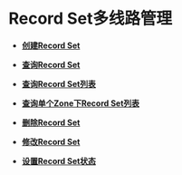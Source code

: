 # Record Set多线路管理<a name="dns_api_65000"></a>

-   **[创建Record Set](创建Record-Set-多线路.md)**  

-   **[查询Record Set](查询Record-Set-多线路.md)**  

-   **[查询Record Set列表](查询Record-Set列表-多线路.md)**  

-   **[查询单个Zone下Record Set列表](查询单个Zone下Record-Set列表-多线路.md)**  

-   **[删除Record Set](删除Record-Set-多线路.md)**  

-   **[修改Record Set](修改Record-Set-多线路.md)**  

-   **[设置Record Set状态](设置Record-Set状态.md)**  


